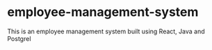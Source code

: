 # employee-management-system
This is an employee management system built using React, Java and Postgrel
